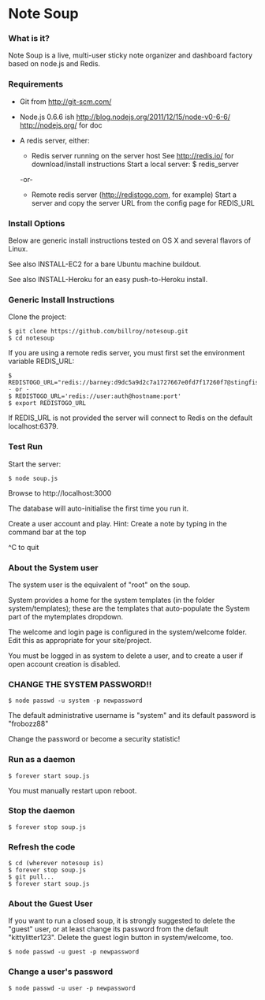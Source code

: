 Note Soup 
===

### What is it?

Note Soup is a live, multi-user sticky note organizer and dashboard factory based on node.js and Redis.

### Requirements

- Git from http://git-scm.com/

- Node.js 0.6.6 ish
	http://blog.nodejs.org/2011/12/15/node-v0-6-6/
	http://nodejs.org/ for doc

- A redis server, either:

	- Redis server running on the server host
		See http://redis.io/ for download/install instructions
		Start a local server:
		$ redis_server

	-or-

	- Remote redis server (http://redistogo.com, for example)
		Start a server and copy the server URL from the config page for REDIS_URL
		

### Install Options

Below are generic install instructions tested on OS X and several flavors of Linux.

See also INSTALL-EC2 for a bare Ubuntu machine buildout.

See also INSTALL-Heroku for an easy push-to-Heroku install.


### Generic Install Instructions

Clone the project:

	$ git clone https://github.com/billroy/notesoup.git
	$ cd notesoup

If you are using a remote redis server, you must first set the environment variable REDIS_URL:

	$ REDISTOGO_URL="redis://barney:d9dc5a9d2c7a1727667e0fd7f17260f7@stingfish.redistogo.com:9361/"
	- or -
	$ REDISTOGO_URL='redis://user:auth@hostname:port'
	$ export REDISTOGO_URL

If REDIS_URL is not provided the server will connect to Redis on the default localhost:6379.


### Test Run

Start the server:

	$ node soup.js

Browse to http://localhost:3000

The database will auto-initialise the first time you run it.

Create a user account and play.
Hint: Create a note by typing in the command bar at the top

^C to quit


### About the System user

The system user is the equivalent of "root" on the soup.

System provides a home for the system templates (in the folder system/templates); 
these are the templates that auto-populate the System part of the mytemplates dropdown.  

The welcome and login page is configured in the system/welcome folder.  Edit this as appropriate
for your site/project.

You must be logged in as system to delete a user, and to create a user if open account creation
is disabled.

### CHANGE THE SYSTEM PASSWORD!!

	$ node passwd -u system -p newpassword

The default administrative username is "system" and its default password is "frobozz88"

Change the password or become a security statistic!

### Run as a daemon

	$ forever start soup.js

You must manually restart upon reboot.


### Stop the daemon

	$ forever stop soup.js

### Refresh the code

	$ cd (wherever notesoup is)
	$ forever stop soup.js
	$ git pull...
	$ forever start soup.js


### About the Guest User

If you want to run a closed soup, it is strongly suggested to delete the "guest" user, or at
least change its password from the default "kittylitter123".  Delete the guest login button
in system/welcome, too.

	$ node passwd -u guest -p newpassword

### Change a user's password

	$ node passwd -u user -p newpassword
